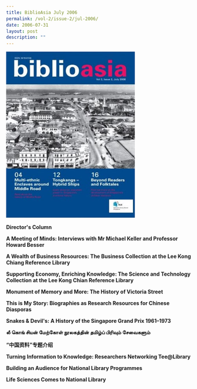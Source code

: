 ```yaml
---
title: BiblioAsia July 2006
permalink: /vol-2/issue-2/jul-2006/
date: 2006-07-31
layout: post
description: ""
---
```

<img style="width: 350px; height: 450px;" src="/images/vol-2-issue-2/Jul06.JPG">

**Director's Column**<br>

**A Meeting of Minds: Interviews with Mr Michael Keller and Professor Howard Besser**<br>

**A Wealth of Business Resources: The Business Collection at the Lee Kong Chiang Reference Library**<br>

**Supporting Economy, Enriching Knowledge: The Science and Technology Collection at the Lee Kong Chian Reference Library**<br>

**Monument of Memory and More: The History of Victoria Street**<br>

**This is My Story: Biographies as Research Resources for Chinese Diasporas**<br>

**Snakes & Devil's: A History of the Singapore Grand Prix 1961–1973**<br>

**லீ கொங் சியன் மேற்கோள் நூலகத்தின் தமிழ்ப் பிரிவும் சேவைகளும்**<br>

**“中国资料”专题介绍**<br>

**Turning Information to Knowledge: Researchers Networking Tee@Library**<br>

**Building an Audience for National Library Programmes**<br>

**Life Sciences Comes to National Library**<br>
